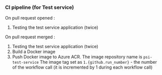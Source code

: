 ### CI pipeline (for Test service)

On pull request opened :

1. Testing the test service application (twice)

On pull request merged :

1. Testing the test service application (twice)
2. Build a Docker image
3. Push Docker image to Azure ACR. The image repository name is `psi-test-service` The image tag set as `1.{github.run_number}` - the number of the workflow call (it is incremented by 1 during each workflow call)
